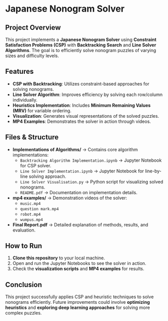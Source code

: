 # Japanese Nonogram Solver

## Project Overview

This project implements a **Japanese Nonogram Solver** using **Constraint Satisfaction Problems (CSP)** with **Backtracking Search** and **Line Solver Algorithms**. The goal is to efficiently solve nonogram puzzles of varying sizes and difficulty levels.

## Features

- **CSP with Backtracking**: Utilizes constraint-based approaches for solving nonograms.
- **Line Solver Algorithm**: Improves efficiency by solving each row/column individually.
- **Heuristics Implementation**: Includes **Minimum Remaining Values (MRV)** for variable ordering.
- **Visualization**: Generates visual representations of the solved puzzles.
- **MP4 Examples**: Demonstrates the solver in action through videos.

## Files & Structure

- **Implementations of Algorithms/** → Contains core algorithm implementations:
  - `Backtracking Algorithm Implementation.ipynb` → Jupyter Notebook for CSP solver.
  - `Line Solver Implementation.ipynb` → Jupyter Notebook for line-by-line solving approach.
  - `Line Solver Visualisation.py` → Python script for visualizing solved nonograms.
  - `README.pdf` → Documentation on implementation details.
- **mp4 examples/** → Demonstration videos of the solver:
  - `music.mp4`
  - `question mark.mp4`
  - `robot.mp4`
  - `wumpus.mp4`
- **Final Report.pdf** → Detailed explanation of methods, results, and evaluation.



## How to Run

1. **Clone this repository** to your local machine.
2. Open and run the Jupyter Notebooks to see the solver in action.
3. Check the **visualization scripts** and **MP4 examples** for results.

## Conclusion

This project successfully applies CSP and heuristic techniques to solve nonograms efficiently. Future improvements could involve **optimizing heuristics** and **exploring deep learning approaches** for solving more complex puzzles.


